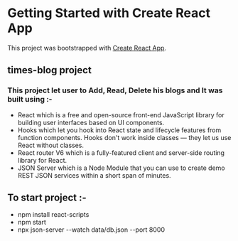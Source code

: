 # Getting Started with Create React App

This project was bootstrapped with [Create React App](https://github.com/facebook/create-react-app).

## times-blog project

### This project let user to Add, Read, Delete his blogs and It was built using :-

- React which is a free and open-source front-end JavaScript library for building user interfaces based on UI components.
- Hooks which let you hook into React state and lifecycle features from function components. Hooks don't work inside classes — they let us use React without classes.
- React router V6 which is a fully-featured client and server-side routing library for React.
- JSON Server which is a Node Module that you can use to create demo REST JSON services within a short span of minutes.

## To start project :-

 - npm install react-scripts
 - npm start
 - npx json-server --watch data/db.json --port 8000
